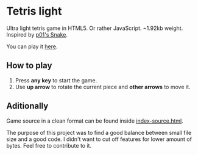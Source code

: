 # Tetris light
Ultra light tetris game in HTML5. Or rather JavaScript. ~1.92kb weight. Inspired by [p01's Snake](https://github.com/p01/snake).

You can play it [here](https://michowski.com/dev/tetris-light).

## How to play

1. Press **any key** to start the game.
2. Use **up arrow** to rotate the current piece and **other arrows** to move it.

## Aditionally

Game source in a clean format can be found inside [index-source.html](https://github.com/michowski/tetris-light/blob/master/index-source.html).

The purpose of this project was to find a good balance between small file size and a good code. I didn't want to cut off features for lower amount of bytes. Feel free to contribute to it.
